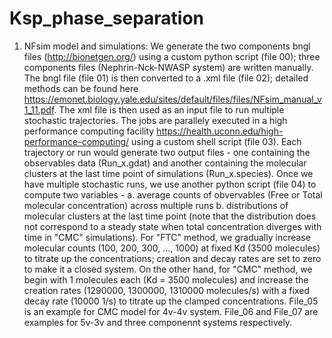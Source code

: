 # Ksp_phase_separation
1. NFsim model and simulations: 
We generate the two components bngl files (http://bionetgen.org/) using a custom python script (file 00); three components files (Nephrin-Nck-NWASP system) are written manually. The bngl file (file 01) is then converted to a .xml file (file 02); detailed methods can be found here https://emonet.biology.yale.edu/sites/default/files/files/NFsim_manual_v1_11.pdf.  The xml file is then used as an input file to run multiple stochastic trajectories. The jobs are parallely executed in a high performance computing facility https://health.uconn.edu/high-performance-computing/ using a custom shell script (file 03). Each trajectory or run would generate two output files - one containing the observables data (Run_x.gdat) and another containing the molecular clusters at the last time point of simulations (Run_x.species). Once we have multiple stochastic runs, we use another python script (file 04) to compute two variables - a. average counts of obvervables (Free or Total molecular concentration) across multiple runs b. distributions of molecular clusters at the last time point (note that the distribution does not correspond to a steady state when total concentration diverges with time in "CMC" simulations). 
For "FTC" method, we gradually increase molecular counts (100, 200, 300, ..., 1000) at fixed Kd (3500 molecules) to titrate up the concentrations; creation and decay rates are set to zero to make it a closed system. On the other hand, for "CMC" method, we begin with 1 molecules each (Kd = 3500 molecules) and increase the creation rates (1290000, 1300000, 1310000 molecules/s) with a fixed decay rate (10000 1/s) to titrate up the clamped concentrations. File_05 is an example for CMC model for 4v-4v system. File_06 and File_07 are examples for 5v-3v and three componennt systems respectively.  
